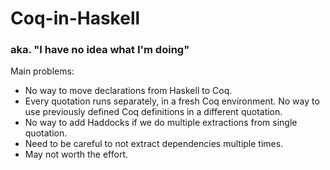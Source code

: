 # Coq-in-Haskell

### aka. "I have no idea what I'm doing"

Main problems:

* No way to move declarations from Haskell to Coq.
* Every quotation runs separately, in a fresh Coq environment. No way to use
  previously defined Coq definitions in a different quotation.
* No way to add Haddocks if we do multiple extractions from single quotation.
* Need to be careful to not extract dependencies multiple times.
* May not worth the effort.
